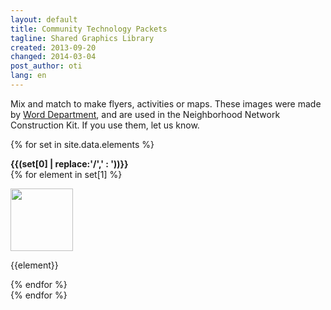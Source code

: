 ```yaml
---
layout: default
title: Community Technology Packets
tagline: Shared Graphics Library
created: 2013-09-20
changed: 2014-03-04
post_author: oti
lang: en
---
```


Mix and match to make flyers, activities or maps. These images were made by <a href="http://www.theworkdept.com/">Word Department</a>, and are used in the Neighborhood Network Construction Kit. If you use them, let us know.

<div class="grid">

{% for set in site.data.elements %}
  <div class="grid-row">		     
     <strong>{{(set[0] | replace:'/',' : '))}}</strong>
  </div>
  <div class="grid-row">		     
    {% for element in set[1] %}
      <div class="element align-center">
	<p><a href="{{site.baseurl}}/{{set[0]}}/{{element}}"><img src="{{site.baseurl}}/{{set[0]}}/{{element}}" style="height:100px;max-width:100%"></a></p>
	<p>{{element}}</p>
      </div>
    {% endfor %}
  </div>
{% endfor %}

</div>
